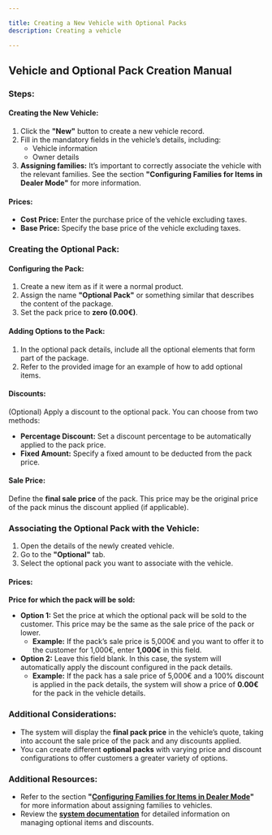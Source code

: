 ```yaml
---

title: Creating a New Vehicle with Optional Packs  
description: Creating a vehicle  

---
```


## Vehicle and Optional Pack Creation Manual

### Steps:

#### Creating the New Vehicle:
1. Click the **"New"** button to create a new vehicle record.
2. Fill in the mandatory fields in the vehicle’s details, including:
   - Vehicle information
   - Owner details
3. **Assigning families:** It’s important to correctly associate the vehicle with the relevant families. See the section **"Configuring Families for Items in Dealer Mode"** for more information.

#### Prices:
- **Cost Price:** Enter the purchase price of the vehicle excluding taxes.
- **Base Price:** Specify the base price of the vehicle excluding taxes.

### Creating the Optional Pack:

#### Configuring the Pack:
1. Create a new item as if it were a normal product.
2. Assign the name **"Optional Pack"** or something similar that describes the content of the package.
3. Set the pack price to **zero (0.00€)**.

#### Adding Options to the Pack:
1. In the optional pack details, include all the optional elements that form part of the package.
2. Refer to the provided image for an example of how to add optional items.

#### Discounts:
(Optional) Apply a discount to the optional pack. You can choose from two methods:
- **Percentage Discount:** Set a discount percentage to be automatically applied to the pack price.
- **Fixed Amount:** Specify a fixed amount to be deducted from the pack price.

#### Sale Price:
Define the **final sale price** of the pack. This price may be the original price of the pack minus the discount applied (if applicable).

### Associating the Optional Pack with the Vehicle:
1. Open the details of the newly created vehicle.
2. Go to the **"Optional"** tab.
3. Select the optional pack you want to associate with the vehicle.

#### Prices:

**Price for which the pack will be sold:**
- **Option 1:** Set the price at which the optional pack will be sold to the customer. This price may be the same as the sale price of the pack or lower.
  - **Example:** If the pack’s sale price is 5,000€ and you want to offer it to the customer for 1,000€, enter **1,000€** in this field.
- **Option 2:** Leave this field blank. In this case, the system will automatically apply the discount configured in the pack details.
  - **Example:** If the pack has a sale price of 5,000€ and a 100% discount is applied in the pack details, the system will show a price of **0.00€** for the pack in the vehicle details.

### Additional Considerations:
- The system will display the **final pack price** in the vehicle’s quote, taking into account the sale price of the pack and any discounts applied.
- You can create different **optional packs** with varying price and discount configurations to offer customers a greater variety of options.

### Additional Resources:
- Refer to the section **"[Configuring Families for Items in Dealer Mode](#)"** for more information about assigning families to vehicles.
- Review the **[system documentation](#)** for detailed information on managing optional items and discounts.

